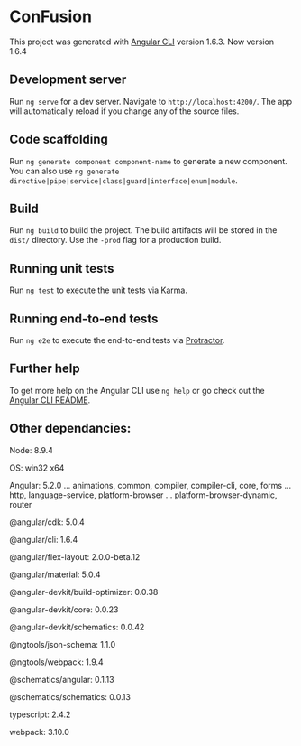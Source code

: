 ﻿# ConFusion

This project was generated with [Angular CLI](https://github.com/angular/angular-cli) version 1.6.3. Now version 1.6.4

## Development server

Run `ng serve` for a dev server. Navigate to `http://localhost:4200/`. The app will automatically reload if you change any of the source files.

## Code scaffolding

Run `ng generate component component-name` to generate a new component. You can also use `ng generate directive|pipe|service|class|guard|interface|enum|module`.

## Build

Run `ng build` to build the project. The build artifacts will be stored in the `dist/` directory. Use the `-prod` flag for a production build.

## Running unit tests

Run `ng test` to execute the unit tests via [Karma](https://karma-runner.github.io).

## Running end-to-end tests

Run `ng e2e` to execute the end-to-end tests via [Protractor](http://www.protractortest.org/).

## Further help

To get more help on the Angular CLI use `ng help` or go check out the [Angular CLI README](https://github.com/angular/angular-cli/blob/master/README.md).

## Other dependancies:

Node: 8.9.4

OS: win32 x64

Angular: 5.2.0
... animations, common, compiler, compiler-cli, core, forms
... http, language-service, platform-browser
... platform-browser-dynamic, router

@angular/cdk: 5.0.4

@angular/cli: 1.6.4

@angular/flex-layout: 2.0.0-beta.12

@angular/material: 5.0.4

@angular-devkit/build-optimizer: 0.0.38

@angular-devkit/core: 0.0.23

@angular-devkit/schematics: 0.0.42

@ngtools/json-schema: 1.1.0

@ngtools/webpack: 1.9.4

@schematics/angular: 0.1.13

@schematics/schematics: 0.0.13

typescript: 2.4.2

webpack: 3.10.0